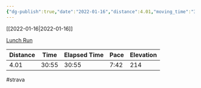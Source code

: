 ```yaml
---
{"dg-publish":true,"date":"2022-01-16","distance":4.01,"moving_time":"30:55","elapsed_time":"30:55","pace":"7:42","total_elevation_gain":214,"url":"https://www.strava.com/activities/6541012453","permalink":"/01-personal/strava/2022-01-16-lunch-run/","dgPassFrontmatter":true}
---
```



[[2022-01-16\|2022-01-16]]

[Lunch Run](https://www.strava.com/activities/6541012453)

| Distance | Time  | Elapsed Time | Pace | Elevation |
| -------- | ----- | ------------ | ---- | --------- |
| 4.01     | 30:55 | 30:55        | 7:42 | 214       |




#strava
